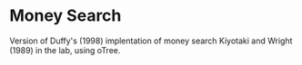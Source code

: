 # Money Search 

Version of Duffy's (1998) implentation of money search Kiyotaki and Wright (1989) in the lab, using oTree. 
